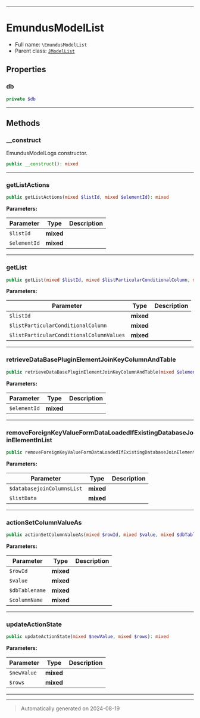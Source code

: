 ***

# EmundusModelList





* Full name: `\EmundusModelList`
* Parent class: [`JModelList`](./JModelList.md)



## Properties


### db



```php
private $db
```






***

## Methods


### __construct

EmundusModelLogs constructor.

```php
public __construct(): mixed
```












***

### getListActions



```php
public getListActions(mixed $listId, mixed $elementId): mixed
```








**Parameters:**

| Parameter | Type | Description |
|-----------|------|-------------|
| `$listId` | **mixed** |  |
| `$elementId` | **mixed** |  |





***

### getList



```php
public getList(mixed $listId, mixed $listParticularConditionalColumn, mixed $listParticularConditionalColumnValues): mixed
```








**Parameters:**

| Parameter | Type | Description |
|-----------|------|-------------|
| `$listId` | **mixed** |  |
| `$listParticularConditionalColumn` | **mixed** |  |
| `$listParticularConditionalColumnValues` | **mixed** |  |





***

### retrieveDataBasePluginElementJoinKeyColumnAndTable



```php
public retrieveDataBasePluginElementJoinKeyColumnAndTable(mixed $elementId): mixed
```








**Parameters:**

| Parameter | Type | Description |
|-----------|------|-------------|
| `$elementId` | **mixed** |  |





***

### removeForeignKeyValueFormDataLoadedIfExistingDatabaseJoinElementInList



```php
public removeForeignKeyValueFormDataLoadedIfExistingDatabaseJoinElementInList(mixed $databasejoinColumnsList, mixed $listData): mixed
```








**Parameters:**

| Parameter | Type | Description |
|-----------|------|-------------|
| `$databasejoinColumnsList` | **mixed** |  |
| `$listData` | **mixed** |  |





***

### actionSetColumnValueAs



```php
public actionSetColumnValueAs(mixed $rowId, mixed $value, mixed $dbTablename, mixed $columnName): mixed
```








**Parameters:**

| Parameter | Type | Description |
|-----------|------|-------------|
| `$rowId` | **mixed** |  |
| `$value` | **mixed** |  |
| `$dbTablename` | **mixed** |  |
| `$columnName` | **mixed** |  |





***

### updateActionState



```php
public updateActionState(mixed $newValue, mixed $rows): mixed
```








**Parameters:**

| Parameter | Type | Description |
|-----------|------|-------------|
| `$newValue` | **mixed** |  |
| `$rows` | **mixed** |  |





***


***
> Automatically generated on 2024-08-19
